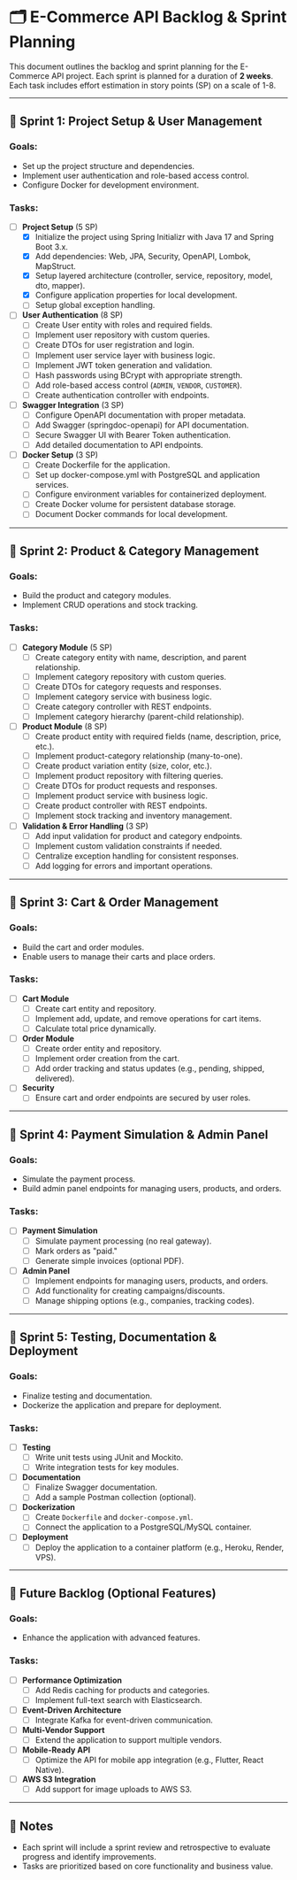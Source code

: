 # 🗂 E-Commerce API Backlog & Sprint Planning

This document outlines the backlog and sprint planning for the E-Commerce API project. Each sprint is planned for a duration of **2 weeks**. Each task includes effort estimation in story points (SP) on a scale of 1-8.

---

## 🏁 Sprint 1: Project Setup & User Management

### Goals:
- Set up the project structure and dependencies.
- Implement user authentication and role-based access control.
- Configure Docker for development environment.

### Tasks:
- [ ] **Project Setup** (5 SP)
  - [x] Initialize the project using Spring Initializr with Java 17 and Spring Boot 3.x.
  - [x] Add dependencies: Web, JPA, Security, OpenAPI, Lombok, MapStruct.
  - [x] Setup layered architecture (controller, service, repository, model, dto, mapper).
  - [x] Configure application properties for local development.
  - [ ] Setup global exception handling.

- [ ] **User Authentication** (8 SP)
  - [ ] Create User entity with roles and required fields.
  - [ ] Implement user repository with custom queries.
  - [ ] Create DTOs for user registration and login.
  - [ ] Implement user service layer with business logic.
  - [ ] Implement JWT token generation and validation.
  - [ ] Hash passwords using BCrypt with appropriate strength.
  - [ ] Add role-based access control (`ADMIN`, `VENDOR`, `CUSTOMER`).
  - [ ] Create authentication controller with endpoints.

- [ ] **Swagger Integration** (3 SP)
  - [ ] Configure OpenAPI documentation with proper metadata.
  - [ ] Add Swagger (springdoc-openapi) for API documentation.
  - [ ] Secure Swagger UI with Bearer Token authentication.
  - [ ] Add detailed documentation to API endpoints.

- [ ] **Docker Setup** (3 SP)
  - [ ] Create Dockerfile for the application.
  - [ ] Set up docker-compose.yml with PostgreSQL and application services.
  - [ ] Configure environment variables for containerized deployment.
  - [ ] Create Docker volume for persistent database storage.
  - [ ] Document Docker commands for local development.

---

## 🏁 Sprint 2: Product & Category Management

### Goals:
- Build the product and category modules.
- Implement CRUD operations and stock tracking.

### Tasks:
- [ ] **Category Module** (5 SP)
  - [ ] Create category entity with name, description, and parent relationship.
  - [ ] Implement category repository with custom queries.
  - [ ] Create DTOs for category requests and responses.
  - [ ] Implement category service with business logic.
  - [ ] Create category controller with REST endpoints.
  - [ ] Implement category hierarchy (parent-child relationship).

- [ ] **Product Module** (8 SP)
  - [ ] Create product entity with required fields (name, description, price, etc.).
  - [ ] Implement product-category relationship (many-to-one).
  - [ ] Create product variation entity (size, color, etc.).
  - [ ] Implement product repository with filtering queries.
  - [ ] Create DTOs for product requests and responses.
  - [ ] Implement product service with business logic.
  - [ ] Create product controller with REST endpoints.
  - [ ] Implement stock tracking and inventory management.

- [ ] **Validation & Error Handling** (3 SP)
  - [ ] Add input validation for product and category endpoints.
  - [ ] Implement custom validation constraints if needed.
  - [ ] Centralize exception handling for consistent responses.
  - [ ] Add logging for errors and important operations.

---

## 🏁 Sprint 3: Cart & Order Management

### Goals:
- Build the cart and order modules.
- Enable users to manage their carts and place orders.

### Tasks:
- [ ] **Cart Module**
  - [ ] Create cart entity and repository.
  - [ ] Implement add, update, and remove operations for cart items.
  - [ ] Calculate total price dynamically.

- [ ] **Order Module**
  - [ ] Create order entity and repository.
  - [ ] Implement order creation from the cart.
  - [ ] Add order tracking and status updates (e.g., pending, shipped, delivered).

- [ ] **Security**
  - [ ] Ensure cart and order endpoints are secured by user roles.

---

## 🏁 Sprint 4: Payment Simulation & Admin Panel

### Goals:
- Simulate the payment process.
- Build admin panel endpoints for managing users, products, and orders.

### Tasks:
- [ ] **Payment Simulation**
  - [ ] Simulate payment processing (no real gateway).
  - [ ] Mark orders as "paid."
  - [ ] Generate simple invoices (optional PDF).

- [ ] **Admin Panel**
  - [ ] Implement endpoints for managing users, products, and orders.
  - [ ] Add functionality for creating campaigns/discounts.
  - [ ] Manage shipping options (e.g., companies, tracking codes).

---

## 🏁 Sprint 5: Testing, Documentation & Deployment

### Goals:
- Finalize testing and documentation.
- Dockerize the application and prepare for deployment.

### Tasks:
- [ ] **Testing**
  - [ ] Write unit tests using JUnit and Mockito.
  - [ ] Write integration tests for key modules.

- [ ] **Documentation**
  - [ ] Finalize Swagger documentation.
  - [ ] Add a sample Postman collection (optional).

- [ ] **Dockerization**
  - [ ] Create `Dockerfile` and `docker-compose.yml`.
  - [ ] Connect the application to a PostgreSQL/MySQL container.

- [ ] **Deployment**
  - [ ] Deploy the application to a container platform (e.g., Heroku, Render, VPS).

---

## 🏁 Future Backlog (Optional Features)

### Goals:
- Enhance the application with advanced features.

### Tasks:
- [ ] **Performance Optimization**
  - [ ] Add Redis caching for products and categories.
  - [ ] Implement full-text search with Elasticsearch.

- [ ] **Event-Driven Architecture**
  - [ ] Integrate Kafka for event-driven communication.

- [ ] **Multi-Vendor Support**
  - [ ] Extend the application to support multiple vendors.

- [ ] **Mobile-Ready API**
  - [ ] Optimize the API for mobile app integration (e.g., Flutter, React Native).

- [ ] **AWS S3 Integration**
  - [ ] Add support for image uploads to AWS S3.

--- 

## 📌 Notes

- Each sprint will include a sprint review and retrospective to evaluate progress and identify improvements.
- Tasks are prioritized based on core functionality and business value.
